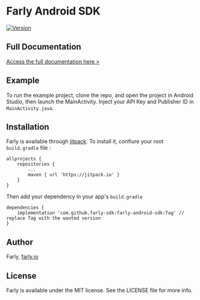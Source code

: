 # Farly Android SDK

[![Version](https://jitpack.io/v/farly-sdk/farly-android-sdk.svg)](https://jitpack.io/#farly-sdk/farly-android-sdk)

## Full Documentation

[Access the full documentation here >](https://mobsuccess.notion.site/Farly-Android-SDK-64c9efa6b34e4c9d8e1f3869dfe484b4)
## Example

To run the example project, clone the repo, and open the project in Android Studio, then launch the MainActivity. 
Inject your API Key and Publisher ID in `MainActivity.java`.

## Installation

Farly is available through [jitpack](https://jitpack.io/#farly-sdk/farly-android-sdk). 
To install it, confiure your root `build.gradle` file :
```
allprojects {
    repositories {
        ...
        maven { url 'https://jitpack.io' }
    }
}
```

Then add your dependency in your app's `build.gradle`
```
dependencies {
    implementation 'com.github.farly-sdk:farly-android-sdk:Tag' // replace Tag with the wanted version
}
```

## Author

Farly, [farly.io](https://www.farly.io)

## License

Farly is available under the MIT license. See the LICENSE file for more info.
